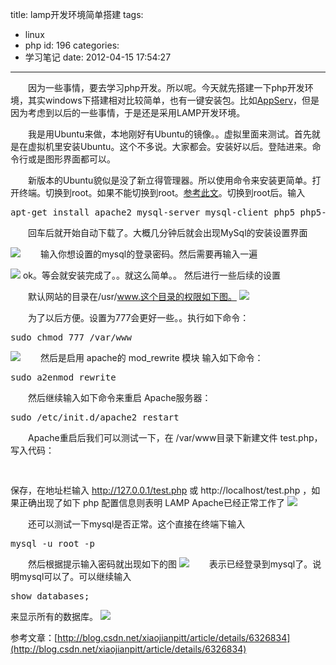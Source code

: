 title: lamp开发环境简单搭建
tags:
  - linux
  - php
id: 196
categories:
  - 学习笔记
date: 2012-04-15 17:54:27
---

　　因为一些事情，要去学习php开发。所以呢。今天就先搭建一下php开发环境，其实windows下搭建相对比较简单，也有一键安装包。比如[AppServ](http://www.appservnetwork.com/)，但是因为考虑到以后的一些事情，于是还是采用LAMP开发环境。

　　我是用Ubuntu来做，本地刚好有Ubuntu的镜像。。虚拟里面来测试。首先就是在虚拟机里安装Ubuntu。这个不多说。大家都会。安装好以后。登陆进来。命令行或是图形界面都可以。

　　新版本的Ubuntu貌似是没了新立得管理器。所以使用命令来安装更简单。打开终端。切换到root。如果不能切换到root。[参考此文](http://leaver.me/archives/205.html)。切换到root后。输入

<pre lang="php">apt-get install apache2 mysql-server mysql-client php5 php5-gd php5-mysql</pre>

　　回车后就开始自动下载了。大概几分钟后就会出现MySql的安装设置界面

[![](/images/)](http://leaverimage.b0.upaiyun.com/20538_o.png)
　　输入你想设置的mysql的登录密码。然后需要再输入一遍

[![](/images/)](http://leaverimage.b0.upaiyun.com/20539_o.png)
ok。等会就安装完成了。。就这么简单。。
然后进行一些后续的设置

　　默认网站的目录在/usr/www.这个目录的权限如下图。
[![](/images/)](http://leaverimage.b0.upaiyun.com/20541_o.png)

　　为了以后方便。设置为777会更好一些。。执行如下命令：
<pre lang="php">sudo chmod 777 /var/www </pre>

[![](/images/)](http://leaverimage.b0.upaiyun.com/20542_o.png)
　　然后是启用 apache的 mod_rewrite 模块 
输入如下命令：
<pre lang="php">sudo a2enmod rewrite</pre>
　　然后继续输入如下命令来重启 Apache服务器： 
<pre lang="php">sudo /etc/init.d/apache2 restart</pre>
　　Apache重启后我们可以测试一下，在 /var/www目录下新建文件 test.php，写入代码： <pre lang="php"> <?php phpinfo(); ?> </pre>保存，在地址栏输入 http://127.0.0.1/test.php 或 http://localhost/test.php ，如果正确出现了如下 php 配置信息则表明 LAMP Apache已经正常工作了
[![](/images/)](http://leaverimage.b0.upaiyun.com/20543_o.png)

　　还可以测试一下mysql是否正常。这个直接在终端下输入 
<pre lang="php">mysql -u root -p</pre>
　　然后根据提示输入密码就出现如下的图
[![](/images/)](http://leaverimage.b0.upaiyun.com/20544_o.png)
　　表示已经登录到mysql了。说明mysql可以了。可以继续输入 <pre lang="php">show databases;</pre>来显示所有的数据库。
[![](/images/)](http://leaverimage.b0.upaiyun.com/20547_o.png)

参考文章：[http://blog.csdn.net/xiaojianpitt/article/details/6326834](http://blog.csdn.net/xiaojianpitt/article/details/6326834)